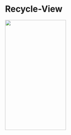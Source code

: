# Recycle-View

<img src = "https://user-images.githubusercontent.com/47654039/113879498-4ae33100-97da-11eb-8e4c-922543a9729c.gif" width="200" height="360">
